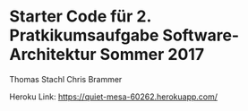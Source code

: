 # Starter Code für 2. Pratkikumsaufgabe Software-Architektur Sommer 2017 

Thomas Stachl
Chris Brammer


Heroku Link: https://quiet-mesa-60262.herokuapp.com/